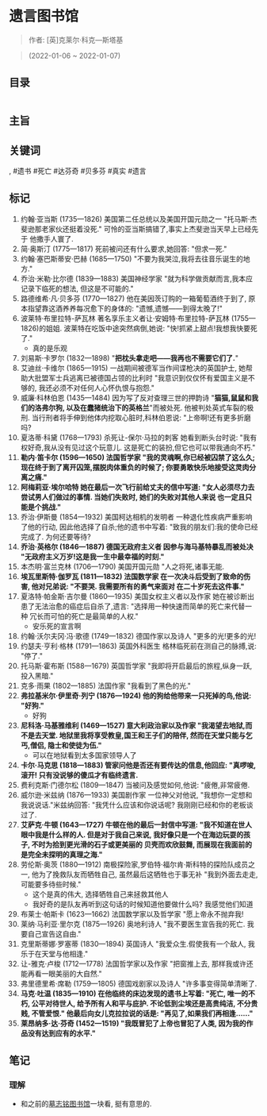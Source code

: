 # 遗言图书馆

> 作者: \[英\]克莱尔·科克—斯塔基

> (2022-01-06 \~ 2022-01-07)


## 目录
```

```

## 主旨

## 关键词
, #遗书 #死亡 #达芬奇 #贝多芬 #真实 #遗言

## 标记
1. 约翰·亚当斯 (1735—1826) 美国第二任总统以及美国开国元勋之一 "托马斯·杰斐逊那老家伙还挺着没死." 可怜的亚当斯搞错了,事实上杰斐逊当天早上已经先于 他撒手人寰了.
2. 简·奥斯汀 (1775—1817) 死前被问还有什么要求,她回答: "但求一死."
3. 约翰·塞巴斯蒂安·巴赫 (1685—1750) "不要为我哭泣,我将去往音乐诞生的地方."
4. 乔治·米勒·比尔德 (1839—1883) 美国神经学家 "就为科学做贡献而言,我本应记录下临死的想法, 但这是不可能的."
5. 路德维希·凡·贝多芬 (1770—1827) 他在美因茨订购的一箱葡萄酒终于到了, 原本指望靠这酒养养每况愈下的身体的: "遗憾,遗憾——到得太晚了!"
6. 波莱特·布里拉特-萨瓦林 著名享乐主义者让·安姆特·布里拉特-萨瓦林 (1755—1826)的姐姐. 波莱特在吃饭中途突然病倒,她说: "快!抓紧上甜点!我想我快要死了."
    * 真的是乐观
7. 刘易斯·卡罗尔 (1832—1898) "**把枕头拿走吧——我再也不需要它们了.**"
8. 艾迪丝·卡维尔 (1865—1915) 一战期间被德军当作间谍枪决的英国护士, 她帮助大批盟军士兵逃离已被德国占领的比利时 "我意识到仅仅怀有爱国主义是不够的, 我还必须不对任何人心怀仇恨与抱怨."
9. 威廉·科林伯恩 (1435—1484) 因为写了反对查理三世的押韵诗 "**猫猫,鼠鼠和我们的洛弗尔狗, 以及在蠢猪统治下的英格兰**"而被处死. 他被判处英式车裂的极刑. 当行刑者将手伸到他体内挖取心脏时,科林伯恩说: "上帝啊!还有更多折磨吗?
10. 夏洛蒂·科黛 (1768—1793) 杀死让-保尔·马拉的刺客 她看到断头台时说: "我有权好奇,我从没有见过这个玩意儿. 这是死亡的装扮,但它也可以带我通向不朽."
11. **勒内·笛卡尔 (1596—1650) 法国哲学家 "我的灵魂啊,你已经被囚禁了这么久; 现在终于到了离开囚笼,摆脱肉体重负的时候了; 你要勇敢快乐地接受这灵肉分离之痛."**
12. **阿梅莉亚·埃尔哈特 她在最后一次飞行前给丈夫的信中写道: "女人必须尽力去尝试男人们做过的事情. 当她们失败时, 她们的失败对其他人来说 也一定且只能是个挑战."**
13. 乔治·伊斯曼 (1854—1932) 美国柯达相机的发明者 一种退化性疾病严重影响了他的行动, 因此他选择了自杀;他的遗书中写着: "致我的朋友们:我的使命已经完成了. 为何还要等待?
14. **乔治·英格尔 (1846—1887) 德国无政府主义者 因参与海马基特暴乱而被处决 "无政府主义万岁!这是我一生中最幸福的时刻."**
15. 本杰明·富兰克林 (1706—1790) 美国开国元勋 "人之将死,诸事无能.
16. **埃瓦里斯特·伽罗瓦 (1811—1832) 法国数学家 在一次决斗后受到了致命的伤害, 他对兄弟说: "不要哭. 我需要所有的勇气来面对 在二十岁死去这件事."**
17. 夏洛特·帕金斯·吉尔曼 (1860—1935) 美国女权主义者以及作家 她在被诊断出患了无法治愈的癌症后自杀了,遗言: "选择用一种快速而简单的死亡来代替一种 冗长而可怕的死亡是最简单的人权."
    * 安乐死的宣言啊
18. 约翰·沃尔夫冈·冯·歌德 (1749—1832) 德国作家以及诗人 "更多的光!更多的光!
19. 约瑟夫·亨利·格林 (1791—1863) 英国外科医生 格林临死前在测自己的脉搏,说: "停了."
20. 托马斯·霍布斯 (1588—1679) 英国哲学家 "我即将开启最后的旅程,纵身一跃,投入黑暗."
21. 克多·雨果 (1802—1885) 法国作家 "我看到了黑色的光."
22. **弗拉基米尔·伊里奇·列宁 (1876—1924) 他的狗给他带来一只死掉的鸟,他说: "好狗."**
    * 好狗
23. **尼科洛·马基雅维利 (1469—1527) 意大利政治家以及作家 "我渴望去地狱,而不是去天堂. 地狱里我将享受教皇,国王和王子们的陪伴, 然而在天堂只能与乞丐,僧侣, 隐士和使徒为伍."**
    * 可以在地狱看到太多国家领导人了
24. **卡尔·马克思 (1818—1883) 管家问他是否还有要传达的信息,他回应: "真啰唆,滚开! 只有没说够的傻瓜才有临终遗言.**
25. 费利克斯·门德尔松 (1809—1847) 当被问及感觉如何,他说: "疲倦,非常疲倦.
26. 威尔逊·米兹纳 (1876—1933) 美国剧作家 一位神父对他说, "我想你一定想和我说说话."米兹纳回答: "我凭什么应该和你说话呢? 我刚刚已经和你的老板谈过了.
27. **艾萨克·牛顿 (1643—1727) 牛顿在他的最后一封信中写道: "我不知道在世人眼中我是什么样的人. 但是对于我自己来说, 我好像只是一个在海边玩耍的孩子, 不时为拾到更光滑的石子或更美丽的 贝壳而欢欣鼓舞, 而展现在我面前的是完全未探明的真理之海."**
28. 劳伦斯·奥茨 (1880—1912) 南极探险家,罗伯特·福尔肯·斯科特的探险队成员之一, 他为了挽救队友而牺牲自己, 虽然最后这牺牲也于事无补 "我到外面去走走,可能要多待些时候."
    * 这个是真的伟大, 选择牺牲自己来拯救其他人
    * 我好奇的是队友再听到这句话的时候知道他要做什么吗? 我感觉他们知道
29. 布莱士·帕斯卡 (1623—1662) 法国数学家以及哲学家 "愿上帝永不抛弃我!
30. 莱纳·马利亚·里尔克 (1875—1926) 奥地利诗人 "我不要医生宣告我的死亡. 我要自己宣告这自由."
31. 克里斯蒂娜·罗塞蒂 (1830—1894) 英国诗人 "我爱众生.假使我有一个敌人, 我乐于在天堂与他相逢."
32. 让-雅克·卢梭 (1712—1778) 法国哲学家以及作家 "把窗推上去, 那样我或许还能再看一眼美丽的大自然."
33. 弗里德里希·席勒 (1759—1805) 德国戏剧家以及诗人 "许多事变得简单清晰了.
34. **马克·吐温 (1835—1910) 在他临终的床边发现的遗书上写着: "死亡, 唯一的不朽, 公平对待世人, 给予所有人和平与庇护. 不论低到尘埃还是高贵纯洁, 不分贵贱, 不管爱恨." 他最后向女儿克拉拉说的话是: "再见了,如果我们再相逢……"**
35. **莱昂纳多·达·芬奇 (1452—1519) "我既冒犯了上帝也冒犯了人类, 因为我的作品没有达到应有的水平."**

## 笔记

### 理解

* 和之前的[墓志铭图书馆](../2021/墓志铭图书馆.md)一块看, 挺有意思的.
